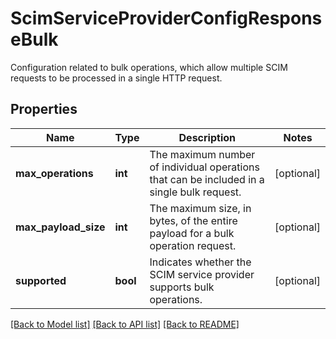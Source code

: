 # ScimServiceProviderConfigResponseBulk

Configuration related to bulk operations, which allow multiple SCIM requests to be processed in a single HTTP request.
## Properties
Name | Type | Description | Notes
------------ | ------------- | ------------- | -------------
**max_operations** | **int** | The maximum number of individual operations that can be included in a single bulk request. | [optional] 
**max_payload_size** | **int** | The maximum size, in bytes, of the entire payload for a bulk operation request. | [optional] 
**supported** | **bool** | Indicates whether the SCIM service provider supports bulk operations. | [optional] 

[[Back to Model list]](../README.md#documentation-for-models) [[Back to API list]](../README.md#documentation-for-api-endpoints) [[Back to README]](../README.md)


